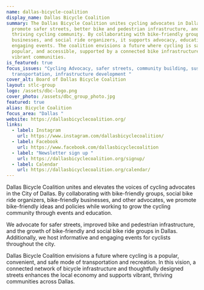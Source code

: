 ```yaml
---
name: dallas-bicycle-coalition
display_name: Dallas Bicycle Coalition
summary: The Dallas Bicycle Coalition unites cycling advocates in Dallas to
  promote safer streets, better bike and pedestrian infrastructure, and a
  thriving cycling community. By collaborating with bike-friendly groups,
  businesses, and social ride organizers, it supports advocacy, education, and
  engaging events. The coalition envisions a future where cycling is safe,
  popular, and accessible, supported by a connected bike infrastructure and
  vibrant communities.
is_featured: true
focus_issues: "Cycling Advocacy, safer streets, community building, sustainable
  transportation, infrastructure development "
cover_alt: Board of Dallas Bicycle Coalition
layout: stlc-group
logo: /assets/dbc-logo.png
cover_photo: /assets/dbc_group_photo.jpg
featured: true
alias: Bicycle Coalition
focus_area: "Dallas "
website: https://dallasbicyclecoalition.org/
links:
  - label: Instagram
    url: https://www.instagram.com/dallasbicyclecoalition/
  - label: Facebook
    url: https://www.facebook.com/dallasbicyclecoalition
  - label: "Newsletter sign up "
    url: https://dallasbicyclecoalition.org/signup/
  - label: Calendar
    url: https://dallasbicyclecoalition.org/calendar/
---
```

Dallas Bicycle Coalition unites and elevates the voices of cycling advocates in the City of Dallas. By collaborating with bike-friendly groups, social bike ride organizers, bike-friendly businesses, and other advocates, we promote bike-friendly ideas and policies while working to grow the cycling community through events and education.

We advocate for safer streets, improved bike and pedestrian infrastructure, and the growth of bike-friendly and social bike ride groups in Dallas. Additionally, we host informative and engaging events for cyclists throughout the city.

Dallas Bicycle Coalition envisions a future where cycling is a popular, convenient, and safe mode of transportation and recreation. In this vision, a connected network of bicycle infrastructure and thoughtfully designed streets enhances the local economy and supports vibrant, thriving communities across Dallas.